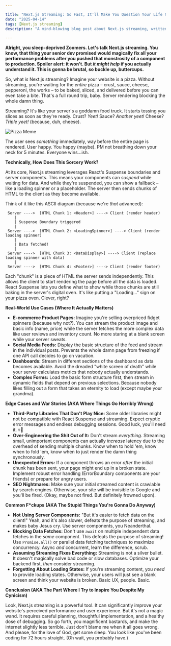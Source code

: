 ```yaml
---

title: "Next.js Streaming: So Fast, It'll Make You Question Your Life Choices (and Server Latency)"
date: "2025-04-14"
tags: [Next.js streaming]
description: "A mind-blowing blog post about Next.js streaming, written for chaotic Gen Z engineers who probably haven't slept in 3 days."

---
```


**Alright, you sleep-deprived Zoomers. Let's talk Next.js streaming. You know, that thing your senior dev promised would magically fix all your performance problems after you pushed that monstrosity of a component to production. Spoiler alert: it won't. But *it might help* if you actually understand it. This is gonna be brutal, so buckle up, buttercups.**

So, what *is* Next.js streaming? Imagine your website is a pizza. Without streaming, you're waiting for the *entire* pizza – crust, sauce, cheese, pepperoni, the works – to be baked, sliced, and delivered before you can even take a bite. That's a full round trip, baby. Server rendering blocking the whole damn thing.

Streaming? It's like your server's a goddamn food truck. It starts tossing you slices as soon as they're ready. Crust? *Yeet!* Sauce? *Another yeet!* Cheese? *Triple yeet!* (because, duh, cheese).

![Pizza Meme](https://i.imgflip.com/321rsc.jpg)

The user sees *something* immediately, way before the entire page is rendered. User happy. You happy (maybe). PM not breathing down your neck for 5 minutes. Everyone wins...ish.

**Technically, How Does This Sorcery Work?**

At its core, Next.js streaming leverages React's Suspense boundaries and server components. This means your components can *suspend* while waiting for data. And while they're suspended, you can show a fallback – like a loading spinner or a placeholder. The server then sends chunks of HTML to the client as they become available.

Think of it like this ASCII diagram (because we're *that* advanced):

```
 Server ---->  [HTML Chunk 1: <Header>] ----> Client (render header)
    |
    | Suspense Boundary triggered
    |
 Server ---->  [HTML Chunk 2: <LoadingSpinner>] ----> Client (render loading spinner)
    |
    | Data fetched!
    |
 Server ---->  [HTML Chunk 3: <DataDisplay>] ----> Client (replace loading spinner with data)
    |
 Server ---->  [HTML Chunk 4: <Footer>] ----> Client (render footer)
```

Each "chunk" is a piece of HTML the server sends independently. This allows the client to start rendering the page before all the data is loaded. React Suspense lets you define what to show while those chunks are still baking in the server's digital oven. It's like putting a "Loading..." sign on your pizza oven. Clever, right?

**Real-World Use Cases (Where It Actually Matters)**

*   **E-commerce Product Pages:** Imagine you're selling overpriced fidget spinners (because why not?). You can stream the product image and basic info (name, price) while the server fetches the more complex data like user reviews and inventory count. No more staring at a blank screen while your server sweats.
*   **Social Media Feeds:** Display the basic structure of the feed and stream in the individual posts. Prevents the whole damn page from freezing if one API call decides to go on vacation.
*   **Dashboards:** Stream in different sections of the dashboard as data becomes available. Avoid the dreaded "white screen of death" while your server calculates metrics that nobody actually understands.
*   **Complex Forms:** Load the basic form structure first, then stream in dynamic fields that depend on previous selections. Because nobody likes filling out a form that takes an eternity to load (except maybe your grandma).

**Edge Cases and War Stories (AKA Where Things Go Horribly Wrong)**

*   **Third-Party Libraries That Don't Play Nice:** Some older libraries might not be compatible with React Suspense and streaming. Expect cryptic error messages and endless debugging sessions. Good luck, you'll need it. 💀🙏
*   **Over-Engineering the Shit Out of It:** Don't stream *everything*. Streaming small, unimportant components can actually *increase* latency due to the overhead of sending multiple chunks. Know when to hold 'em, know when to fold 'em, know when to just render the damn thing synchronously.
*   **Unexpected Errors:** If a component throws an error *after* the initial chunk has been sent, your page might end up in a broken state. Implement robust error handling (ErrorBoundary components are your friends) or prepare for angry users.
*   **SEO Nightmares:** Make sure your initial streamed content is crawlable by search engines. Otherwise, your site will be invisible to Google and you'll be fired. (Okay, maybe not fired. But definitely frowned upon).

**Common F\*ckups (AKA The Stupid Things You're Gonna Do Anyway)**

*   **Not Using Server Components:** "But it's easier to fetch data on the client!" Yeah, and it's also slower, defeats the purpose of streaming, and makes baby Jesus cry. Use server components, you Neanderthal.
*   **Blocking Data Fetches:** Don't use `await` on multiple independent data fetches in the *same* component. This defeats the purpose of streaming! Use `Promise.all()` or parallel data fetching techniques to maximize concurrency. Async *and* concurrent, learn the difference, scrub.
*   **Assuming Streaming Fixes Everything:** Streaming is not a silver bullet. It doesn't magically solve bad code or slow databases. Optimize your backend first, *then* consider streaming.
*   **Forgetting About Loading States:** If you're streaming content, you *need* to provide loading states. Otherwise, your users will just see a blank screen and think your website is broken. Basic UX, people. Basic.

**Conclusion (AKA The Part Where I Try to Inspire You Despite My Cynicism)**

Look, Next.js streaming is a powerful tool. It can significantly improve your website's perceived performance and user experience. But it's not a magic wand. It requires careful planning, thoughtful implementation, and a healthy dose of debugging. So go forth, you magnificent bastards, and make the internet slightly less terrible. Just don't blame me when it all goes wrong. And please, for the love of God, get some sleep. You look like you've been coding for 72 hours straight. (Oh wait, you probably have.)
